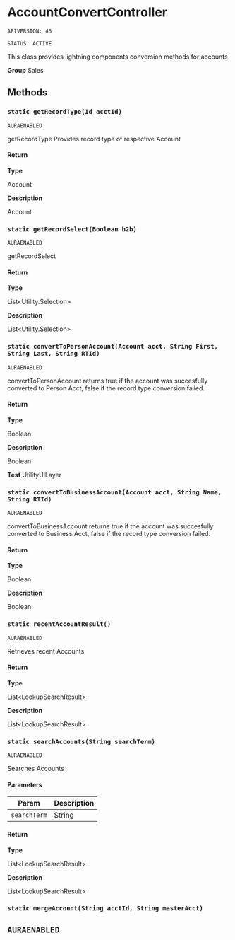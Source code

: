 # AccountConvertController

`APIVERSION: 46`

`STATUS: ACTIVE`

This class provides lightning components conversion methods for accounts


**Group** Sales

## Methods
### `static getRecordType(Id acctId)`

`AURAENABLED`

getRecordType Provides record type of respective Account

#### Return

**Type**

Account

**Description**

Account

### `static getRecordSelect(Boolean b2b)`

`AURAENABLED`

getRecordSelect

#### Return

**Type**

List&lt;Utility.Selection&gt;

**Description**

List&lt;Utility.Selection&gt;

### `static convertToPersonAccount(Account acct, String First, String Last, String RTId)`

`AURAENABLED`

convertToPersonAccount returns true if the account was succesfully converted to Person Acct, false if the record type conversion failed.

#### Return

**Type**

Boolean

**Description**

Boolean


**Test** UtilityUILayer

### `static convertToBusinessAccount(Account acct, String Name, String RTId)`

`AURAENABLED`

convertToBusinessAccount returns true if the account was succesfully converted to Business Acct, false if the record type conversion failed.

#### Return

**Type**

Boolean

**Description**

Boolean

### `static recentAccountResult()`

`AURAENABLED`

Retrieves recent Accounts

#### Return

**Type**

List&lt;LookupSearchResult&gt;

**Description**

List&lt;LookupSearchResult&gt;

### `static searchAccounts(String searchTerm)`

`AURAENABLED`

Searches Accounts

#### Parameters

|Param|Description|
|---|---|
|`searchTerm`|String|

#### Return

**Type**

List&lt;LookupSearchResult&gt;

**Description**

List&lt;LookupSearchResult&gt;

### `static mergeAccount(String acctId, String masterAcct)`

`AURAENABLED`
---
